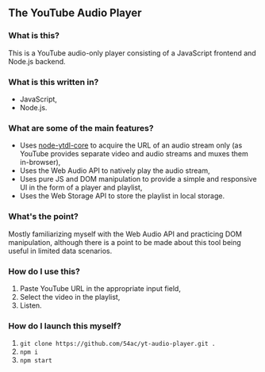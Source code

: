 ## The YouTube Audio Player

### What is this?

This is a YouTube audio-only player consisting of a JavaScript frontend and Node.js backend.

### What is this written in?

- JavaScript,
- Node.js.

### What are some of the main features?

- Uses [node-ytdl-core](https://github.com/fent/node-ytdl-core) to acquire the URL of an audio stream only (as YouTube provides separate video and audio streams and muxes them in-browser),
- Uses the Web Audio API to natively play the audio stream,
- Uses pure JS and DOM manipulation to provide a simple and responsive UI in the form of a player and playlist,
- Uses the Web Storage API to store the playlist in local storage.

### What's the point?

Mostly familiarizing myself with the Web Audio API and practicing DOM manipulation, although there is a point to be made about this tool being useful in limited data scenarios.

### How do I use this?

1. Paste YouTube URL in the appropriate input field,
2. Select the video in the playlist,
3. Listen.

### How do I launch this myself?

1. `git clone https://github.com/54ac/yt-audio-player.git .`
2. `npm i`
3. `npm start`
